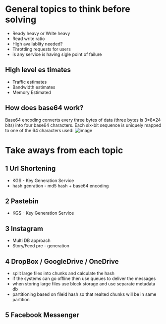 
# General topics to think before solving  

- Ready heavy or Write heavy
- Read write ratio
- High availablity needed?
- Throttling requests for users
- is any service is having sigle point of failure

## High level es timates
- Traffic estimates
- Bandwidth estimates
- Memory Estimated


## How does base64 work?
Base64 encoding converts every three bytes of data (three bytes is 3*8=24 bits) into four base64 characters.
Each six-bit sequence is uniquely mapped to one of the 64 characters used:
![image](https://github.com/l0geshd/system-design/assets/61483272/fe5833d6-4909-4bbe-917e-10b66959f308)

# Take aways from each topic
## 1 Url Shortening
- KGS - Key Generation Service
- hash genration - md5 hash + base64 encoding
## 2 Pastebin
- KGS - Key Generation Service
## 3 Instagram
- Multi DB approach
- Story/Feed pre - generation
## 4 DropBox / GoogleDrive / OneDrive
- split large files into chunks and calculate the hash
- if the systems can go offline then use queues to deliver the messages
- when storing large files use block storage and use separate metadata db
- partitioning based on fileid hash so that realted chunks will be in same partition
## 5 Facebook Messenger


